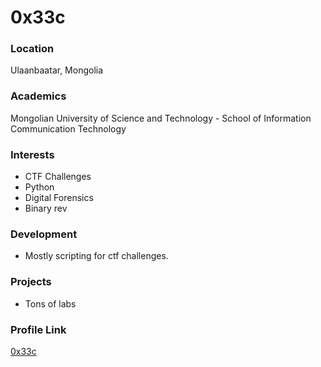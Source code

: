 # 0x33c

### Location

Ulaanbaatar, Mongolia

### Academics

Mongolian University of Science and Technology - School of Information Communication Technology

### Interests

- CTF Challenges
- Python
- Digital Forensics
- Binary rev

### Development

- Mostly scripting for ctf challenges.

### Projects

- Tons of labs

### Profile Link

[0x33c](https://github.com/0x33c)
